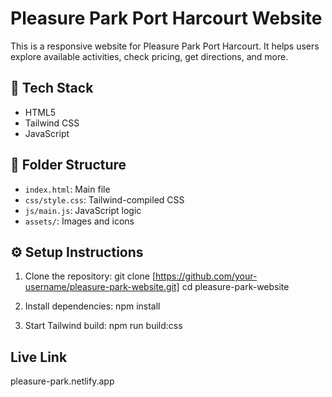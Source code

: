 # Pleasure Park Port Harcourt Website 

This is a responsive website for Pleasure Park Port Harcourt. It helps users explore available activities, check pricing, get directions, and more.

## 🚀 Tech Stack
- HTML5
- Tailwind CSS
- JavaScript

## 📂 Folder Structure
- `index.html`: Main file
- `css/style.css`: Tailwind-compiled CSS
- `js/main.js`: JavaScript logic
- `assets/`: Images and icons

## ⚙️ Setup Instructions

1. Clone the repository: git clone [https://github.com/your-username/pleasure-park-website.git]
cd pleasure-park-website

2. Install dependencies: npm install

3. Start Tailwind build: npm run build:css

## Live Link
pleasure-park.netlify.app
